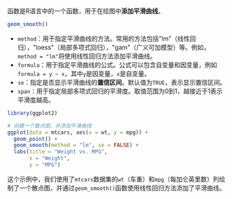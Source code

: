函数是R语言中的一个函数，用于在绘图中**添加平滑曲线**。
```R
geom_smooth()
```
- `method`：用于指定平滑曲线的方法。常用的方法包括"lm"（线性回归），"loess"（局部多项式回归），"gam"（广义可加模型）等。例如，`method = "lm"`将使用线性回归方法添加平滑曲线。
- `formula`：用于指定平滑曲线的公式。公式可以包含自变量和因变量，例如`formula = y ~ x`，其中`y`是因变量，`x`是自变量。
- `se`：指定是否显示平滑曲线的**置信区间**。默认值为`TRUE`，表示显示置信区间。
- `span`：用于指定局部多项式回归的平滑度。取值范围为0到1，越接近于1表示平滑度越高。

```R
library(ggplot2)

# 创建一个散点图，并添加平滑曲线
ggplot(data = mtcars, aes(x = wt, y = mpg)) +
  geom_point() +
  geom_smooth(method = "lm", se = FALSE) +
  labs(title = "Weight vs. MPG",
       x = "Weight",
       y = "MPG")
```

这个示例中，我们使用了`mtcars`数据集的`wt`（车重）和`mpg`（每加仑英里数）列绘制了一个散点图，并通过`geom_smooth()`函数使用线性回归方法添加了平滑曲线。